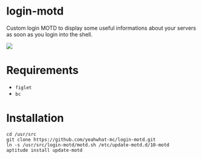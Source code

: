 login-motd
============

Custom login MOTD to display some useful informations about your servers as soon as you login into the shell.

![](http://cl.ly/image/3h2D1p1A2v2q/+)

# Requirements

* `figlet`
* `bc`

# Installation

    cd /usr/src
    git clone https://github.com/yeahwhat-mc/login-motd.git
    ln -s /usr/src/login-motd/motd.sh /etc/update-motd.d/10-motd
    aptitude install update-motd
